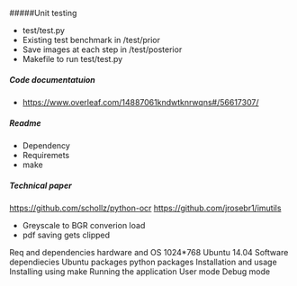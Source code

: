 #####Unit testing
* test/test.py
* Existing test benchmark in /test/prior
* Save images at each step in /test/posterior
* Makefile to run test/test.py
##### Code documentatuion
* https://www.overleaf.com/14887061kndwtknrwqns#/56617307/
##### Readme
* Dependency
* Requiremets
* make 
##### Technical paper
https://github.com/schollz/python-ocr
https://github.com/jrosebr1/imutils

* Greyscale to BGR converion load
* pdf saving gets clipped

Req and dependencies
  hardware and OS
    1024*768
    Ubuntu 14.04
  Software dependiecies
    Ubuntu packages
    python packages
Installation and usage
  Installing using make
  Running the application
    User mode
    Debug mode
    